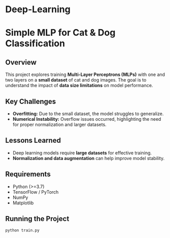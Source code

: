 # Deep-Learning


# Simple MLP for Cat & Dog Classification  

## Overview  
This project explores training **Multi-Layer Perceptrons (MLPs)** with one and two layers on a **small dataset** of cat and dog images. The goal is to understand the impact of **data size limitations** on model performance.  

## Key Challenges  
- **Overfitting:** Due to the small dataset, the model struggles to generalize.  
- **Numerical Instability:** Overflow issues occurred, highlighting the need for proper normalization and larger datasets.  

## Lessons Learned  
- Deep learning models require **large datasets** for effective training.  
- **Normalization and data augmentation** can help improve model stability.  

## Requirements  
- Python (>=3.7)  
- TensorFlow / PyTorch  
- NumPy  
- Matplotlib  

## Running the Project  
```bash
python train.py
